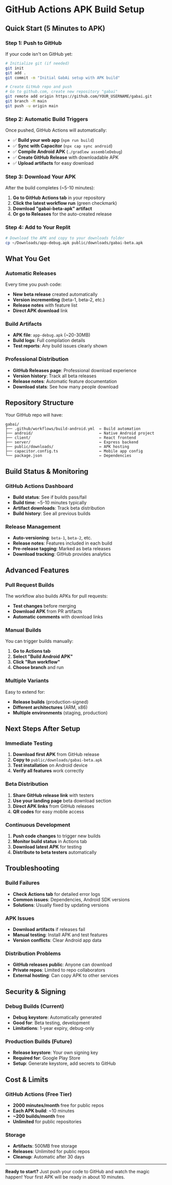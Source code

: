 # GitHub Actions APK Build Setup

## Quick Start (5 Minutes to APK)

### Step 1: Push to GitHub
If your code isn't on GitHub yet:

```bash
# Initialize git (if needed)
git init
git add .
git commit -m "Initial GabAi setup with APK build"

# Create GitHub repo and push
# Go to github.com, create new repository "gabai"
git remote add origin https://github.com/YOUR_USERNAME/gabai.git
git branch -M main
git push -u origin main
```

### Step 2: Automatic Build Triggers
Once pushed, GitHub Actions will automatically:
- ✅ **Build your web app** (`npm run build`)
- ✅ **Sync with Capacitor** (`npx cap sync android`) 
- ✅ **Compile Android APK** (`./gradlew assembleDebug`)
- ✅ **Create GitHub Release** with downloadable APK
- ✅ **Upload artifacts** for easy download

### Step 3: Download Your APK
After the build completes (~5-10 minutes):

1. **Go to GitHub Actions tab** in your repository
2. **Click the latest workflow run** (green checkmark)
3. **Download "gabai-beta-apk" artifact** 
4. **Or go to Releases** for the auto-created release

### Step 4: Add to Your Replit
```bash
# Download the APK and copy to your downloads folder
cp ~/Downloads/app-debug.apk public/downloads/gabai-beta.apk
```

## What You Get

### Automatic Releases
Every time you push code:
- **New beta release** created automatically
- **Version incrementing** (beta-1, beta-2, etc.)
- **Release notes** with feature list
- **Direct APK download** link

### Build Artifacts
- **APK file**: `app-debug.apk` (~20-30MB)
- **Build logs**: Full compilation details
- **Test reports**: Any build issues clearly shown

### Professional Distribution
- **GitHub Releases page**: Professional download experience
- **Version history**: Track all beta releases
- **Release notes**: Automatic feature documentation
- **Download stats**: See how many people download

## Repository Structure

Your GitHub repo will have:
```
gabai/
├── .github/workflows/build-android.yml  ← Build automation
├── android/                             ← Native Android project
├── client/                              ← React frontend
├── server/                              ← Express backend
├── public/downloads/                    ← APK hosting
├── capacitor.config.ts                  ← Mobile app config
└── package.json                         ← Dependencies
```

## Build Status & Monitoring

### GitHub Actions Dashboard
- **Build status**: See if builds pass/fail
- **Build time**: ~5-10 minutes typically
- **Artifact downloads**: Track beta distribution
- **Build history**: See all previous builds

### Release Management
- **Auto-versioning**: `beta-1`, `beta-2`, etc.
- **Release notes**: Features included in each build
- **Pre-release tagging**: Marked as beta releases
- **Download tracking**: GitHub provides analytics

## Advanced Features

### Pull Request Builds
The workflow also builds APKs for pull requests:
- **Test changes** before merging
- **Download APK** from PR artifacts
- **Automatic comments** with download links

### Manual Builds
You can trigger builds manually:
1. **Go to Actions tab**
2. **Select "Build Android APK"**
3. **Click "Run workflow"**
4. **Choose branch** and run

### Multiple Variants
Easy to extend for:
- **Release builds** (production-signed)
- **Different architectures** (ARM, x86)
- **Multiple environments** (staging, production)

## Next Steps After Setup

### Immediate Testing
1. **Download first APK** from GitHub release
2. **Copy to** `public/downloads/gabai-beta.apk`
3. **Test installation** on Android device
4. **Verify all features** work correctly

### Beta Distribution
1. **Share GitHub release link** with testers
2. **Use your landing page** beta download section
3. **Direct APK links** from GitHub releases
4. **QR codes** for easy mobile access

### Continuous Development
1. **Push code changes** to trigger new builds
2. **Monitor build status** in Actions tab
3. **Download latest APK** for testing
4. **Distribute to beta testers** automatically

## Troubleshooting

### Build Failures
- **Check Actions tab** for detailed error logs
- **Common issues**: Dependencies, Android SDK versions
- **Solutions**: Usually fixed by updating versions

### APK Issues
- **Download artifacts** if releases fail
- **Manual testing**: Install APK and test features
- **Version conflicts**: Clear Android app data

### Distribution Problems
- **GitHub releases public**: Anyone can download
- **Private repos**: Limited to repo collaborators
- **External hosting**: Can copy APK to other services

## Security & Signing

### Debug Builds (Current)
- **Debug keystore**: Automatically generated
- **Good for**: Beta testing, development
- **Limitations**: 1-year expiry, debug-only

### Production Builds (Future)
- **Release keystore**: Your own signing key
- **Required for**: Google Play Store
- **Setup**: Generate keystore, add secrets to GitHub

## Cost & Limits

### GitHub Actions (Free Tier)
- **2000 minutes/month** free for public repos
- **Each APK build**: ~10 minutes
- **~200 builds/month** free
- **Unlimited** for public repositories

### Storage
- **Artifacts**: 500MB free storage
- **Releases**: Unlimited for public repos
- **Cleanup**: Automatic after 30 days

---

**Ready to start?** Just push your code to GitHub and watch the magic happen! Your first APK will be ready in about 10 minutes.